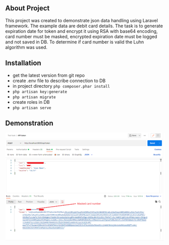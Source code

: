 ## About Project

This project was created to demonstrate json data handling using Laravel framework. The example data are debit card details. The task is to generate expiration date for token and encrypt it using RSA with base64 encoding, card number must be masked, encrypted expiration date must be logged and not saved in DB. To determine if card number is valid the Luhn algorithm was used.

## Installation

- get the latest version from git repo
- create .env file to describe connection to DB
- in project directory `php composer.phar install`
- `php artisan key:generate`
- `php artisan migrate`
- create roles in DB
- `php artisan serve`

## Demonstration
![Class diagram](rm_images/postman_demo.png)